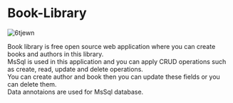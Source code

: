 # Book-Library

![6tjewn](https://user-images.githubusercontent.com/42059887/190504699-b904329e-9044-4754-b908-07d340caf85c.gif)

Book library is free open source web application where you can create books and authors in this library.<br>
MsSql is used in this application and you can apply CRUD operations such as create, read, update and delete operations.<br>
You can create author and book then you can update these fields or you can delete them.<br>
Data annotaions are used for MsSql database.
